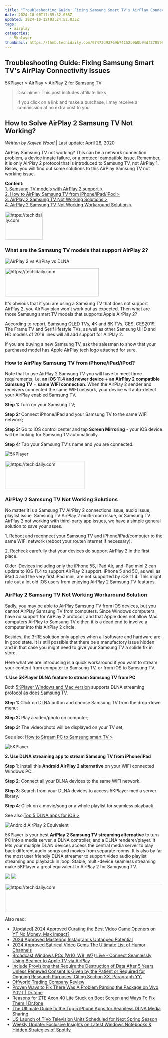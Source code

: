 ```yaml
---
title: "Troubleshooting Guide: Fixing Samsung Smart TV's AirPlay Connectivity Issues"
date: 2024-10-06T17:55:32.035Z
updated: 2024-10-12T03:24:52.033Z
tags:
  - airplay
categories:
  - 5kplayer
thumbnail: https://thmb.techidaily.com/97473d93769b74152c0b0b04df270598f5aded17925dea70fd12d869a1bbc744.jpg
---
```


## Troubleshooting Guide: Fixing Samsung Smart TV's AirPlay Connectivity Issues

[5KPlayer](https://tools.techidaily.com/5kplayer/products/) \> [AirPlay](https://tools.techidaily.com/5kplayer/airplay/) \> AirPlay 2 for Samsung TV 

>  Disclaimer: This post includes affiliate links
>
>  If you click on a link and make a purchase, I may receive a commission at no extra cost to you.
>

## How to Solve AirPlay 2 Samsung TV Not Working?

 _Written by [Kaylee Wood](https://www.quora.com/profile/Amanda-Hu-21)_ | Last update: April 28, 2020

AirPlay Samsung TV not working? This can be a network connection problem, a device innate failure, or a protocol campatible issue. Remember, it is only AirPlay 2 protocol that is introduced to Samsung TV, not AirPlay 1\. Below, you will find out some solutions to this AirPlay Samsung TV not working issue. 

**Content:**  
[1\. Samsung TV models with AirPlay 2 support >](https://tools.techidaily.com/5kplayer/airplay/)  
[2\. How to AirPlay Samsung TV from iPhone/iPad/iPod >](https://tools.techidaily.com/5kplayer/airplay/)  
[3\. AirPlay 2 Samsung TV Not Working Solutions >](https://tools.techidaily.com/5kplayer/airplay/)  
[4\. AirPlay 2 Samsung TV Not Working Workaround Solution >](https://tools.techidaily.com/5kplayer/airplay/)

<!-- affiliate ads begin -->
<a href="https://aligracehair.sjv.io/c/5597632/2135349/19272" target="_top" id="2135349">
  <img src="//a.impactradius-go.com/display-ad/19272-2135349" border="0" alt="https://techidaily.com" width="120" height="90"/>
</a>
<img height="0" width="0" src="https://aligracehair.sjv.io/i/5597632/2135349/19272" style="position:absolute;visibility:hidden;" border="0" />
<!-- affiliate ads end -->

### What are the Samsung TV models that support AirPlay 2?

![AirPlay 2 vs AirPlay vs DLNA](https://www.5kplayer.com/airplay/../dlna/img/pc-to-samsung-tv.png) 

<!-- affiliate ads begin -->
<a href="https://aligracehair.sjv.io/c/5597632/1884017/19272" target="_top" id="1884017">
  <img src="//a.impactradius-go.com/display-ad/19272-1884017" border="0" alt="https://techidaily.com" width="300" height="90"/>
</a>
<img height="0" width="0" src="https://aligracehair.sjv.io/i/5597632/1884017/19272" style="position:absolute;visibility:hidden;" border="0" />
<!-- affiliate ads end -->

It's obvious that if you are using a Samsung TV that does not support AirPlay 2, you AirPlay plan won't work out as expected. Then what are those Samsung smart TV models that supports Apple AirPlay 2?

According to report, Samsung QLED TVs, 4K and 8K TVs, CES, CES2019, The Frame TV and Serif lifestyle TVs, as well as other Samsung UHD and HD models of 2019 lines will all add support for AirPlay 2.

If you are buying a new Samsung TV, ask the salesman to show that your purchased model has Apple AirPlay tech logo attached for sure. 

### How to AirPlay Samsung TV from iPhone/iPad/iPod?

Note that to use AirPlay 2 Samsung TV you will have to meet three requirements, i.e. **an iOS 11.4 and newer device** \+ **an AirPlay 2 compatible Samsung TV**  \+ **same WIFI connection**. When the AirPlay 2 sender and receivers connected the same WIFI network, your device will auto-detect your AirPlay enabled Samsung TV.

**Step 1:** Turn on your Samsung TV;

**Step 2:** Connect iPhone/iPad and your Samsung TV to the same WIFI network;

**Step 3:** Go to iOS control center and tap **Screen Mirroring** \- your iOS device will be looking for Samsung TV automatically.

**Step 4:** Tap your Samsung TV's name and you are connected.

![5KPlayer](https://www.5kplayer.com/airplay/img/airplay-2-mirroring.jpg) 

<!-- affiliate ads begin -->
<a href="https://25home.pxf.io/c/5597632/2148641/16836" target="_top" id="2148641">
  <img src="//a.impactradius-go.com/display-ad/16836-2148641" border="0" alt="https://techidaily.com" width="254" height="90"/>
</a>
<img height="0" width="0" src="https://25home.pxf.io/i/5597632/2148641/16836" style="position:absolute;visibility:hidden;" border="0" />
<!-- affiliate ads end -->

### AirPlay 2 Samsung TV Not Working Solutions

No matter it is a Samsung TV AirPlay 2 connections issue, audio issue, playlist issue, Samsung TV AirPlay 2 multi-room issue, or Samsung TV AirPlay 2 not working with third-party app issues, we have a simple general solution to save your asses. 

1\. Reboot and reconnect your Samsung TV and iPhone/iPad/computer to the same WIFI network (reboot your router/internet if necessary).

2\. Recheck carefully that your devices do support AirPlay 2 in the first place.

 Older iDevices including only the iPhone 5S, iPad Air, and iPad mini 2 can update to iOS 11.4 to support AirPlay 2 support. iPhone 5 and 5C, as well as iPad 4 and the very first iPad mini, are not supported by iOS 11.4\. This might rule out a lot old iOS users from enjoying AirPlay 2 Samsung TV features.

### AirPlay 2 Samsung TV Not Working Workaround Solution

Sadly, you may be able to AirPlay Samsung TV from iOS devices, but you cannot AirPlay Samsung TV from computers. Since Windows computers have no support for AirPlay 2 protocol, and that Apple does not allow Mac computers AirPlay to Samsung TV either, it is a dead end to involve a computer into this AirPlay 2 circle. 

Besides, the 3-RE solution only applies when all software and hardware are in good state. It is still possible that there be a manufactory issue hidden and in that case you might need to give your Samsung TV a solide fix in store. 

Here what we are introducing is a quick workaround if you want to stream your content from computer to Samsung TV, or from iOS to Samsung TV. 

**1\. Use 5KPlayer DLNA feature to stream Samsung TV from PC**

Both [5KPlayer Windows and Mac version](https://tools.techidaily.com/5kplayer/dlna/) supports DLNA streaming protocol as does Samsung TV. 

**Step 1:** Click on DLNA button and choose Samsung TV from the drop-down menu;

**Step 2:** Play a video/photo on computer;

**Step 3:** The video/photo will be displayed on your TV set; 

See also: [How to Stream PC to Samsung smart TV >](https://tools.techidaily.com/5kplayer/dlna/) 

![5KPlayer](https://www.5kplayer.com/airplay/../dlna/img/dlna-mac-to-tv.jpg) 

**2\. Use DLNA streaming app to stream Samsung TV from iPhone/iPad**

**Step 1**: Install this **Android AirPlay 2 alternative** on your WIFI connected Windows PC. 

**Step 2**: Connect all your DLNA devices to the same WIFI network. 

**Step 3**: Search from your DLNA devices to access 5KPlayer media server library. 

**Step 4**: Click on a movie/song or a whole playlist for seamless playback.

See also:[Top 5 DLNA apps for iOS >](https://tools.techidaily.com/5kplayer/dlna/) 

![Android AirPlay 2 Equivalent](https://www.5kplayer.com/airplay/../dlna/img/dlna-server.jpg) 

5KPlayer is your best **AriPlay 2 Samsung TV streaming alternative**  to turn PC into a media server, a DLNA controller, and a DLNA renderer/player. It lets your multiple DLAN devices access the central media server to play back different audio songs and movies from separate rooms. It is also by far the most user friendly DLNA streamer to support video audio playlist streaming and playback in loop. Stable, multi-device seamless streaming make 5KPlayer a great equivalent to AirPlay 2 for Samgsung TV.

[![](https://www.5kplayer.com/airplay/../button/freedownwhitewin.png)](https://tools.techidaily.com/5kplayer/products/) [![](https://www.5kplayer.com/airplay/../button/freedownbackmac.png)](https://tools.techidaily.com/5kplayer/products/)

<!-- affiliate ads begin -->
<a href="https://appsumo.8odi.net/c/5597632/2044583/7443" target="_top" id="2044583">
  <img src="//a.impactradius-go.com/display-ad/7443-2044583" border="0" alt="https://techidaily.com" width="728" height="90"/>
</a>
<img height="0" width="0" src="https://appsumo.8odi.net/i/5597632/2044583/7443" style="position:absolute;visibility:hidden;" border="0" />
<!-- affiliate ads end -->

<ins class="adsbygoogle"
     style="display:block"
     data-ad-format="autorelaxed"
     data-ad-client="ca-pub-7571918770474297"
     data-ad-slot="1223367746"></ins>

<ins class="adsbygoogle"
     style="display:block"
     data-ad-client="ca-pub-7571918770474297"
     data-ad-slot="8358498916"
     data-ad-format="auto"
     data-full-width-responsive="true"></ins>

<span class="atpl-alsoreadstyle">Also read:</span>
<div><ul>
<li><a href="https://facebook-video-share.techidaily.com/updated-2024-approved-curating-the-best-video-game-openers-on-yt-no-money-max-impact/"><u>[Updated] 2024 Approved Curating the Best Video Game Openers on YT No Money, Max Impact?</u></a></li>
<li><a href="https://instagram-video-recordings.techidaily.com/2024-approved-mastering-instagrams-untapped-potential/"><u>2024 Approved Mastering Instagram's Untapped Potential</u></a></li>
<li><a href="https://youtube-web.techidaily.com/approved-satirical-video-gems-the-ultimate-list-of-humor-channels/"><u>2024 Approved Satirical Video Gems The Ultimate List of Humor Channels</u></a></li>
<li><a href="https://media-tips.techidaily.com/broadcast-windows-pcs-w10-w8-w7-live-connect-seamlessly-using-beamer-to-apple-tv-via-airplay/"><u>Broadcast Windows PCs (W10, W8, W7) Live - Connect Seamlessly Using Beamer to Apple TV via AirPlay</u></a></li>
<li><a href="https://media-tips.techidaily.com/include-provisions-that-require-the-destruction-of-data-after-5-years-unless-renewed-consent-is-given-by-the-patient-or-required-for-ongoing-research-purpos1/"><u>Include Provisions that Require the Destruction of Data After 5 Years Unless Renewed Consent Is Given by the Patient or Required for Ongoing Research Purposes, Citing Section XX, Paragraph YY.</u></a></li>
<li><a href="https://buynow-help.techidaily.com/offworld-trading-company-review/"><u>Offworld Trading Company Review</u></a></li>
<li><a href="https://fix-guide.techidaily.com/proven-ways-to-fix-there-was-a-problem-parsing-the-package-on-vivo-y02t-drfone-by-drfone-fix-android-problems-fix-android-problems/"><u>Proven Ways to Fix There Was A Problem Parsing the Package on Vivo Y02T | Dr.fone</u></a></li>
<li><a href="https://howto.techidaily.com/reasons-for-zte-axon-40-lite-stuck-on-boot-screen-and-ways-to-fix-them-drfone-by-drfone-fix-android-problems-fix-android-problems/"><u>Reasons for ZTE Axon 40 Lite Stuck on Boot Screen and Ways To Fix Them | Dr.fone</u></a></li>
<li><a href="https://media-tips.techidaily.com/the-ultimate-guide-to-the-top-5-iphone-apps-for-seamless-dlna-media-sharing/"><u>The Ultimate Guide to the Top 5 iPhone Apps for Seamless DLNA Media Sharing</u></a></li>
<li><a href="https://media-tips.techidaily.com/us-launch-of-tivo-television-units-scheduled-for-next-spring-season/"><u>US Launch of TiVo Television Units Scheduled for Next Spring Season</u></a></li>
<li><a href="https://media-tips.techidaily.com/weekly-update-exclusive-insights-on-latest-windows-notebooks-and-hidden-strategies-of-spotify/"><u>Weekly Update: Exclusive Insights on Latest Windows Notebooks & Hidden Strategies of Spotify</u></a></li>
</ul></div>

